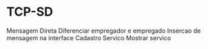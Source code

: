 # TCP-SD

Mensagem Direta
Diferenciar empregador e empregado
Insercao de mensagem na interface
Cadastro Servico
Mostrar servico
